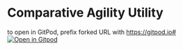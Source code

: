 # Comparative Agility Utility
to open in GitPod, prefix forked URL with https://gitpod.io#
[![Open in Gitpod](https://gitpod.io/button/open-in-gitpod.svg)](https://gitpod.io/#https://github.com/dthatcherWiley/compAgility)

